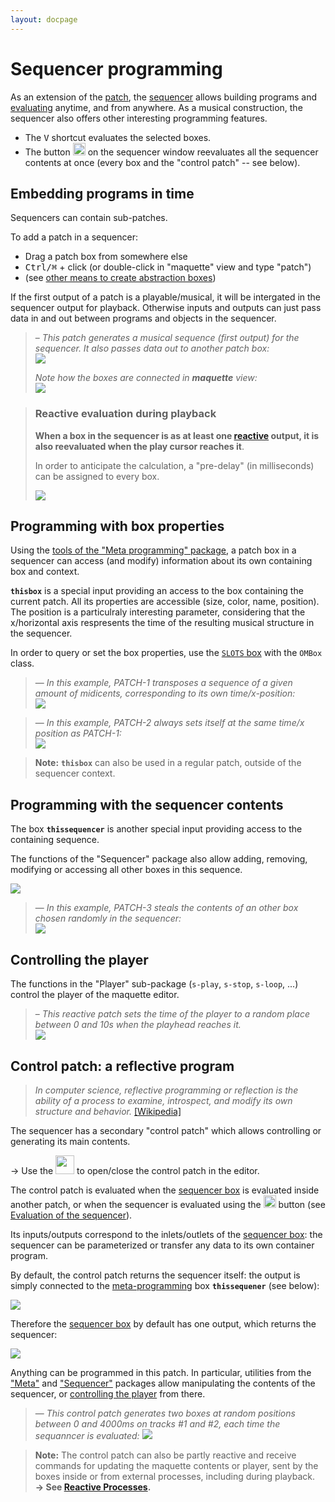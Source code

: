 ```yaml
---
layout: docpage
---
```


# Sequencer programming

As an extension of the [patch](patch), the [sequencer](sequencer) allows building programs and [evaluating](eval) anytime, and from anywhere.
As a musical construction, the sequencer also offers other interesting programming features.

- The <kbd>V</kbd> shortcut evaluates the selected boxes.
- The button <img src="sequencer-editor_img/eval-black.png" width="20"> on the sequencer window reevaluates all the sequencer contents at once (every box and the "control patch" -- see below).


## Embedding programs in time

Sequencers can contain sub-patches.

To add a patch in a sequencer:
- Drag a patch box from somewhere else
- <kbd>Ctrl/⌘</kbd> + click (or double-click in "maquette" view and type "patch")
- (see [other means to create abstraction boxes](abstraction))

If the first output of a patch is a playable/musical, it will be intergated in the sequencer output for playback. Otherwise inputs and outputs can just pass data in and out between programs and objects in the sequencer.

> – _This patch generates a musical sequence (first output) for the sequencer. It also passes data out to another patch box:_          
> <img src="sequencer-programming_img/patch-in-seq-tracks-2.png">
>
> _Note how the boxes are connected in **maquette** view:_       
> <img src="sequencer-programming_img/patch-in-seq-maq.png">
>


> ### Reactive evaluation during playback
>
> **When a box in the sequencer is as at least one [reactive](reactive) output, it is also reevaluated when the play cursor reaches it**.
>
> In order to anticipate the calculation, a "pre-delay" (in milliseconds) can be assigned to every box.
>
> <img src="sequencer-editor_img/reactive-pre-delay.png">


## Programming with box properties

Using the [tools of the "Meta programming" package](meta), a patch box in a sequencer can access (and modify) information about its own containing box and context.

**`thisbox`** is a special input providing an access to the box containing the current patch. All its properties are accessible (size, color, name, position). The position is a particulraly interesting parameter, considering that the x/horizontal axis respresents the time of the resulting musical structure in the sequencer.

In order to query or set the box properties, use the [`SLOTS` box](slots#a-use-case-of-setting-slot) with the `OMBox` class.

> — _In this example, PATCH-1 transposes a sequence of a given amount of midicents, corresponding to its own time/x-position:_       
> <img src="sequencer-programming_img/seq-transpose-patch.png">

> — _In this example, PATCH-2 always sets itself at the same time/x position as PATCH-1:_     
> <img src="sequencer-programming_img/seq-sync-patch.png">

> **Note:** **`thisbox`** can also be used in a regular patch, outside of the sequencer context.


## Programming with the sequencer contents

The box **`thissequencer`** is another special input providing access to the containing sequence.    

The functions of the "Sequencer" package also allow adding, removing, modifying or accessing all other boxes in this sequence.

<img src="sequencer-programming_img/sequencer-package.png">

> — _In this example, PATCH-3 steals the contents of an other box chosen randomly in the sequencer:_     
> <img src="sequencer-programming_img/seq-ex-sequence.png">

## Controlling the player

The functions in the "Player" sub-package (`s-play`, `s-stop`, `s-loop`, ...) control the player of the maquette editor.

> – _This reactive patch sets the time of the player to a random place between 0 and 10s when the playhead reaches it._     
> <img src="sequencer-programming_img/seq-set-time.png">


## Control patch: a reflective program

> _In computer science, reflective programming or reflection is the ability of a process to examine, introspect, and modify its own structure and behavior._ [[Wikipedia]](https://en.wikipedia.org/wiki/Reflective_programming)

The sequencer has a secondary "control patch" which allows controlling or generating its main contents.

&rarr; Use the <img src="sequencer-programming_img/ctrlpatch-open.png" width="30"> to open/close the control patch in the editor.

The control patch is evaluated when the [sequencer box](sequencer) is evaluated inside another patch, or when the sequencer is evaluated using the <img src="sequencer-editor_img/eval-black.png" width="20"> button (see [Evaluation of the sequencer](#evaluation-of-the-sequencer)).

Its inputs/outputs correspond to the inlets/outlets of the [sequencer box](sequencer#sequencer-box): the sequencer can be parameterized or transfer any data to its own container program.

By default, the control patch returns the sequencer itself: the output is simply connected to the [meta-programming](meta) box **`thissequener`** (see below):

<img src="sequencer-programming_img/sequencer-control-patch.png">

Therefore the [sequencer box](sequencer) by default has one output, which returns the sequencer:

<img src="sequencer-programming_img/def-sequencer-box.png">

Anything can be programmed in this patch. 
In particular, utilities from the ["Meta"](meta) and ["Sequencer"](programming-with-the-sequencer-contents) packages allow manipulating the contents of the sequencer, or [controlling the player](#controlling-the-player) from there.

> — _This control patch generates two boxes at random positions between 0 and 4000ms on tracks #1 and #2, each time the sequanncer is evaluated:_
> <img src="sequencer-programming_img/seq-control-patch-ex.png">


> **Note:** The control patch can also be partly reactive and receive commands for updating the maquette contents or player, sent by the boxes inside or from external processes, including during playback.    
> **&rarr; See [Reactive Processes](reactive).**

